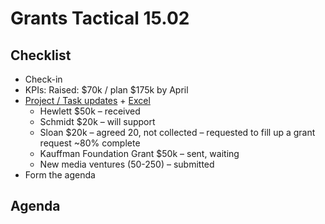 # Grants Tactical 15.02

## Checklist

* Check-in
* KPIs: Raised: $70k / plan $175k by April
* [Project / Task updates](https://trello.com/b/q3WYBkl9/grants-work-flow) + [Excel](https://docs.google.com/spreadsheets/d/1gz9ou6dM47NUJeETBq8kgdLTBwB6XDmKyuNGo59Qoj8/edit#gid=558565999)
  * Hewlett $50k – received
  * Schmidt $20k – will support
  * Sloan $20k  – agreed 20, not collected – requested to fill up a grant request ~80% complete
  * Kauffman Foundation Grant $50k – sent, waiting
  * New media ventures \(50-250\) – submitted
* Form the agenda

## Agenda

